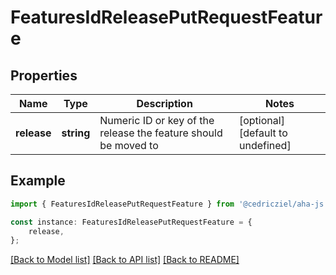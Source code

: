 # FeaturesIdReleasePutRequestFeature


## Properties

Name | Type | Description | Notes
------------ | ------------- | ------------- | -------------
**release** | **string** | Numeric ID or key of the release the feature should be moved to | [optional] [default to undefined]

## Example

```typescript
import { FeaturesIdReleasePutRequestFeature } from '@cedricziel/aha-js';

const instance: FeaturesIdReleasePutRequestFeature = {
    release,
};
```

[[Back to Model list]](../README.md#documentation-for-models) [[Back to API list]](../README.md#documentation-for-api-endpoints) [[Back to README]](../README.md)
